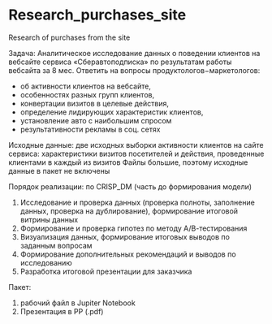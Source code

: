 # Research_purchases_site
 Research of purchases from the site

Задача: Аналитическое исследование данных о поведении клиентов на вебсайте сервиса «Сберавтоподписка»
по результатам работы вебсайта за 8 мес.
Ответить на вопросы продуктологов−маркетологов:
- об активности клиентов на вебсайте, 
- особенностях разных групп клиентов, 
- конвертации визитов в целевые действия, 
- определение лидирующих характеристик клиентов,
- установление авто с наибольшим спросом 
- результативности рекламы в соц. сетях

Исходные данные:
две исходных выборки активности клиентов на сайте сервиса: характеристики визитов посетителей и действия, проведенные клиентами в каждый из визитов 
Файлы большие, поэтому исходные данные в пакет не включены

Порядок реализации: по CRISP_DM (часть до формирования модели)
1. Исследование и проверка данных (проверка полноты, заполнение данных, проверка на дублирование), формирование итоговой витрины данных
2. Формирование и проверка гипотез по методу А/В-тестирования
3. Визуализация данных, формирование итоговых выводов по заданным вопросам
4. Формирование дополнительных рекомендаций и выводов по исследованию
5. Разработка итоговой презентации для заказчика

Пакет:
1. рабочий файл  в Jupiter Notebook
2. Презентация в РР (.pdf)
